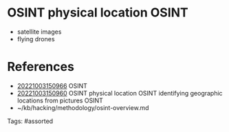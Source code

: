 # OSINT physical location OSINT
- satellite images
- flying drones

# References
- [20221003150966](/zet/20221003150966/README.md) OSINT
- [20221003150960](/zet/20221003150960/README.md) OSINT physical location OSINT identifying geographic locations from pictures OSINT
- ~/kb/hacking/methodology/osint-overview.md

Tags:
    #assorted
